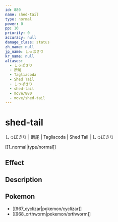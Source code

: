 ```yaml
---
id: 880
name: shed-tail
type: normal
power: 0
pp: 10
priority: 0
accuracy: null
damage_class: status
zh_name: null
jp_name: しっぽきり
kr_name: null
aliases:
  - しっぽきり
  - 断尾
  - Tagliacoda
  - Shed Tail
  - しっぽきり
  - shed-tail
  - move/880
  - move/shed-tail
---
```

# shed-tail
    
しっぽきり | 断尾 | Tagliacoda | Shed Tail | しっぽきり

[[1_normal|type/normal]]

## Effect



## Description



## Pokemon

- [[967_cyclizar|pokemon/cyclizar]]
- [[968_orthworm|pokemon/orthworm]]

